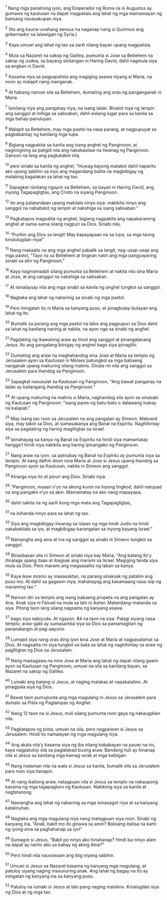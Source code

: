 <sup>1</sup>
Nang mga panahong iyon, ang Emperador ng Roma na si Augustus ay gumawa ng kautusan na dapat magpatala ang lahat ng mga mamamayan ng bansang nasasakupan niya. 

<sup>2</sup>
(Ito ang kauna-unahang sensus na naganap nang si Quirinius ang gobernador sa lalawigan ng Syria.) 

<sup>3</sup>
Kaya umuwi ang lahat ng tao sa sarili nilang bayan upang magpalista. 

<sup>4</sup>
Mula sa Nazaret na sakop ng Galilea, pumunta si Jose sa Betlehem na sakop ng Judea, sa bayang sinilangan ni Haring David, dahil nagmula siya sa angkan ni David. 

<sup>5</sup>
Kasama niya sa pagpapalista ang magiging asawa niyang si Maria, na noon ay malapit nang manganak. 

<sup>6</sup>
At habang naroon sila sa Betlehem, dumating ang oras ng panganganak ni Maria. 

<sup>7</sup>
Isinilang niya ang panganay niya, na isang lalaki. Binalot niya ng lampin ang sanggol at inihiga sa sabsaban, dahil walang lugar para sa kanila sa mga bahay-panuluyan.

<sup>8</sup>
Malapit sa Betlehem, may mga pastol na nasa parang, at nagpupuyat sa pagbabantay ng kanilang mga tupa. 

<sup>9</sup>
Biglang nagpakita sa kanila ang isang anghel ng Panginoon, at nagningning sa paligid nila ang nakakasilaw na liwanag ng Panginoon. Ganoon na lang ang pagkatakot nila, 

<sup>10</sup>
pero sinabi sa kanila ng anghel, "Huwag kayong matakot dahil naparito ako upang sabihin sa inyo ang magandang balita na magbibigay ng malaking kagalakan sa lahat ng tao. 

<sup>11</sup>
Sapagkat isinilang ngayon sa Betlehem, sa bayan ni Haring David, ang inyong Tagapagligtas, ang Cristo na siyang Panginoon. 

<sup>12</sup>
Ito ang palatandaan upang makilala ninyo siya: makikita ninyo ang sanggol na nababalot ng lampin at nakahiga sa isang sabsaban." 

<sup>13</sup>
Pagkatapos magsalita ng anghel, biglang nagpakita ang napakaraming anghel at sama-sama silang nagpuri sa Dios. Sinabi nila, 

<sup>14</sup>
"Purihin ang Dios sa langit! May kapayapaan na sa lupa, sa mga taong kinalulugdan niya!" 

<sup>15</sup>
Nang makaalis na ang mga anghel pabalik sa langit, nag-usap-usap ang mga pastol, "Tayo na sa Betlehem at tingnan natin ang mga pangyayaring sinabi sa atin ng Panginoon." 

<sup>16</sup>
Kaya nagmamadali silang pumunta sa Betlehem at nakita nila sina Maria at Jose, at ang sanggol na nakahiga sa sabsaban. 

<sup>17</sup>
At isinalaysay nila ang mga sinabi sa kanila ng anghel tungkol sa sanggol. 

<sup>18</sup>
Nagtaka ang lahat ng nakarinig sa sinabi ng mga pastol. 

<sup>19</sup>
Pero iningatan ito ni Maria sa kanyang puso, at pinagbulay-bulayan ang lahat ng ito. 

<sup>20</sup>
Bumalik sa parang ang mga pastol na labis ang pagpupuri sa Dios dahil sa lahat ng kanilang narinig at nakita, na ayon nga sa sinabi ng anghel.

<sup>21</sup>
Pagdating ng ikawalong araw ay tinuli ang sanggol at pinangalanang Jesus. Ito ang pangalang ibinigay ng anghel bago siya ipinaglihi.

<sup>22</sup>
Dumating ang araw na maghahandog sina Jose at Maria sa templo ng Jerusalem ayon sa Kautusan ni Moises patungkol sa mga babaeng nanganak upang maituring silang malinis. Dinala rin nila ang sanggol sa Jerusalem para ihandog sa Panginoon. 

<sup>23</sup>
Sapagkat nasusulat sa Kautusan ng Panginoon, "Ang bawat panganay na lalaki ay kailangang ihandog sa Panginoon." 

<sup>24</sup>
At upang maituring na malinis si Maria, naghandog sila ayon sa sinasabi ng Kautusan ng Panginoon: "isang pares ng batu-bato o dalawang inakay na kalapati." 

<sup>25</sup>
May isang tao roon sa Jerusalem na ang pangalan ay Simeon. Matuwid siya, may takot sa Dios, at sumasakanya ang Banal na Espiritu. Naghihintay siya sa pagdating ng haring magliligtas sa Israel. 

<sup>26</sup>
Ipinahayag sa kanya ng Banal na Espiritu na hindi siya mamamatay hanggaʼt hindi niya nakikita ang haring ipinangako ng Panginoon. 

<sup>27</sup>
Nang araw na iyon, sa patnubay ng Banal na Espiritu ay pumunta siya sa templo. At nang dalhin doon nina Maria at Jose si Jesus upang ihandog sa Panginoon ayon sa Kautusan, nakita ni Simeon ang sanggol. 

<sup>28</sup>
Kinarga niya ito at pinuri ang Dios. Sinabi niya: 

<sup>29</sup>
"Panginoon, maaari nʼyo na akong kunin na inyong lingkod, dahil natupad na ang pangako nʼyo sa akin. Mamamatay na ako nang mapayapa, 

<sup>30</sup>
dahil nakita na ng sarili kong mga mata ang Tagapagligtas, 

<sup>31</sup>
na inihanda ninyo para sa lahat ng tao. 

<sup>32</sup>
Siya ang magbibigay-liwanag sa isipan ng mga hindi Judio na hindi nakakakilala sa iyo, at magbibigay-karangalan sa inyong bayang Israel." 

<sup>33</sup>
Namangha ang ama at ina ng sanggol sa sinabi ni Simeon tungkol sa sanggol. 

<sup>34</sup>
Binasbasan sila ni Simeon at sinabi niya kay Maria, "Ang batang itoʼy itinalaga upang itaas at ibagsak ang marami sa Israel. Magiging tanda siya mula sa Dios. Pero marami ang magsasalita ng laban sa kanya. 

<sup>35</sup>
Kaya ikaw mismo ay masasaktan, na parang sinaksak ng patalim ang puso mo. At dahil sa gagawin niya, mahahayag ang kasamaang nasa isip ng maraming tao." 

<sup>36</sup>
Naroon din sa templo ang isang babaeng propeta na ang pangalan ay Ana. Anak siya ni Fanuel na mula sa lahi ni Asher. Matandang-matanda na siya. Pitong taon lang silang nagsama ng kanyang asawa 

<sup>37</sup>
bago siya nabiyuda. At ngayon, 84 na taon na siya. Palagi siyang nasa templo; araw-gabi ay sumasamba siya sa Dios sa pamamagitan ng pananalangin at pag-aayuno. 

<sup>38</sup>
Lumapit siya nang oras ding iyon kina Jose at Maria at nagpasalamat sa Dios. At nagsalita rin siya tungkol sa bata sa lahat ng naghihintay sa araw ng pagliligtas ng Dios sa Jerusalem. 

<sup>39</sup>
Nang maisagawa na nina Jose at Maria ang lahat ng dapat nilang gawin ayon sa Kautusan ng Panginoon, umuwi na sila sa kanilang bayan, sa Nazaret na sakop ng Galilea. 

<sup>40</sup>
Lumaki ang batang si Jesus, at naging malakas at napakatalino. At pinagpala siya ng Dios.

<sup>41</sup>
Bawat taon pumupunta ang mga magulang ni Jesus sa Jerusalem para dumalo sa Pista ng Paglampas ng Anghel. 

<sup>42</sup>
Nang 12 taon na si Jesus, muli silang pumunta roon gaya ng nakaugalian nila. 

<sup>43</sup>
Pagkatapos ng pista, umuwi na sila, pero nagpaiwan si Jesus sa Jerusalem. Hindi ito namalayan ng mga magulang niya. 

<sup>44</sup>
Ang akala nilaʼy kasama siya ng iba nilang kababayan na pauwi na rin, kaya nagpatuloy sila sa paglalakad buong araw. Bandang huli ay hinanap nila si Jesus sa kanilang mga kamag-anak at mga kaibigan. 

<sup>45</sup>
Nang malaman nila na wala si Jesus sa kanila, bumalik sila sa Jerusalem para roon siya hanapin. 

<sup>46</sup>
At nang ikatlong araw, natagpuan nila si Jesus sa templo na nakaupong kasama ng mga tagapagturo ng Kautusan. Nakikinig siya sa kanila at nagtatanong. 

<sup>47</sup>
Namangha ang lahat ng nakarinig sa mga isinasagot niya at sa kanyang katalinuhan. 

<sup>48</sup>
Nagtaka ang mga magulang niya nang matagpuan siya roon. Sinabi ng kanyang ina, "Anak, bakit mo ito ginawa sa amin? Balisang-balisa na kami ng iyong ama sa paghahanap sa iyo!" 

<sup>49</sup>
Sumagot si Jesus, "Bakit po ninyo ako hinahanap? Hindi ba ninyo alam na dapat ay narito ako sa bahay ng aking Ama?" 

<sup>50</sup>
Pero hindi nila naunawaan ang ibig niyang sabihin. 

<sup>51</sup>
Umuwi si Jesus sa Nazaret kasama ng kanyang mga magulang, at patuloy siyang naging masunuring anak. Ang lahat ng bagay na ito ay iningatan ng kanyang ina sa kanyang puso. 

<sup>52</sup>
Patuloy na lumaki si Jesus at lalo pang naging matalino. Kinalugdan siya ng Dios at ng mga tao.
